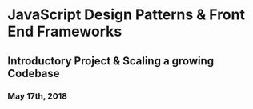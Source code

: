 # JavaScript Design Patterns & Front End Frameworks

## Introductory Project & Scaling a growing Codebase
### May 17th, 2018 

